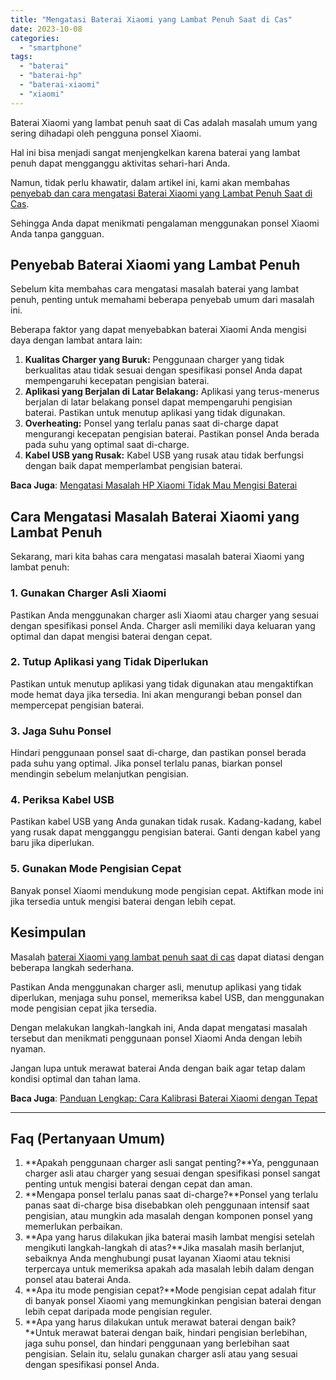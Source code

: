 ```yaml
---
title: "Mengatasi Baterai Xiaomi yang Lambat Penuh Saat di Cas"
date: 2023-10-08
categories: 
  - "smartphone"
tags: 
  - "baterai"
  - "baterai-hp"
  - "baterai-xiaomi"
  - "xiaomi"
---
```


Baterai Xiaomi yang lambat penuh saat di Cas adalah masalah umum yang sering dihadapi oleh pengguna ponsel Xiaomi.

Hal ini bisa menjadi sangat menjengkelkan karena baterai yang lambat penuh dapat mengganggu aktivitas sehari-hari Anda.

Namun, tidak perlu khawatir, dalam artikel ini, kami akan membahas [penyebab dan cara mengatasi Baterai Xiaomi yang Lambat Penuh Saat di Cas](https://ajiekusumadhany.com/baterai-xiaomi-yang-lambat-penuh-saat-di-cas/).

Sehingga Anda dapat menikmati pengalaman menggunakan ponsel Xiaomi Anda tanpa gangguan.

## Penyebab Baterai Xiaomi yang Lambat Penuh

Sebelum kita membahas cara mengatasi masalah baterai yang lambat penuh, penting untuk memahami beberapa penyebab umum dari masalah ini.

Beberapa faktor yang dapat menyebabkan baterai Xiaomi Anda mengisi daya dengan lambat antara lain:

1. **Kualitas Charger yang Buruk:** Penggunaan charger yang tidak berkualitas atau tidak sesuai dengan spesifikasi ponsel Anda dapat mempengaruhi kecepatan pengisian baterai.
2. **Aplikasi yang Berjalan di Latar Belakang:** Aplikasi yang terus-menerus berjalan di latar belakang ponsel dapat mempengaruhi pengisian baterai. Pastikan untuk menutup aplikasi yang tidak digunakan.
3. **Overheating:** Ponsel yang terlalu panas saat di-charge dapat mengurangi kecepatan pengisian baterai. Pastikan ponsel Anda berada pada suhu yang optimal saat di-charge.
4. **Kabel USB yang Rusak:** Kabel USB yang rusak atau tidak berfungsi dengan baik dapat memperlambat pengisian baterai.

**Baca Juga**: [Mengatasi Masalah HP Xiaomi Tidak Mau Mengisi Baterai](https://ajiekusumadhany.com/hp-xiaomi-tidak-mau-mengisi-baterai/)

## Cara Mengatasi Masalah Baterai Xiaomi yang Lambat Penuh

Sekarang, mari kita bahas cara mengatasi masalah baterai Xiaomi yang lambat penuh:

### 1\. Gunakan Charger Asli Xiaomi

Pastikan Anda menggunakan charger asli Xiaomi atau charger yang sesuai dengan spesifikasi ponsel Anda. Charger asli memiliki daya keluaran yang optimal dan dapat mengisi baterai dengan cepat.

### 2\. Tutup Aplikasi yang Tidak Diperlukan

Pastikan untuk menutup aplikasi yang tidak digunakan atau mengaktifkan mode hemat daya jika tersedia. Ini akan mengurangi beban ponsel dan mempercepat pengisian baterai.

### 3\. Jaga Suhu Ponsel

Hindari penggunaan ponsel saat di-charge, dan pastikan ponsel berada pada suhu yang optimal. Jika ponsel terlalu panas, biarkan ponsel mendingin sebelum melanjutkan pengisian.

### 4\. Periksa Kabel USB

Pastikan kabel USB yang Anda gunakan tidak rusak. Kadang-kadang, kabel yang rusak dapat mengganggu pengisian baterai. Ganti dengan kabel yang baru jika diperlukan.

### 5\. Gunakan Mode Pengisian Cepat

Banyak ponsel Xiaomi mendukung mode pengisian cepat. Aktifkan mode ini jika tersedia untuk mengisi baterai dengan lebih cepat.

## Kesimpulan

Masalah [baterai Xiaomi yang lambat penuh saat di cas](https://ajiekusumadhany.com/baterai-xiaomi-yang-lambat-penuh-saat-di-cas/) dapat diatasi dengan beberapa langkah sederhana.

Pastikan Anda menggunakan charger asli, menutup aplikasi yang tidak diperlukan, menjaga suhu ponsel, memeriksa kabel USB, dan menggunakan mode pengisian cepat jika tersedia.

Dengan melakukan langkah-langkah ini, Anda dapat mengatasi masalah tersebut dan menikmati penggunaan ponsel Xiaomi Anda dengan lebih nyaman.

Jangan lupa untuk merawat baterai Anda dengan baik agar tetap dalam kondisi optimal dan tahan lama.

**Baca Juga**: [Panduan Lengkap: Cara Kalibrasi Baterai Xiaomi dengan Tepat](https://ajiekusumadhany.com/cara-kalibrasi-baterai-xiaomi/)

* * *

## Faq (Pertanyaan Umum)

1. **Apakah penggunaan charger asli sangat penting?**Ya, penggunaan charger asli atau charger yang sesuai dengan spesifikasi ponsel sangat penting untuk mengisi baterai dengan cepat dan aman.
2. **Mengapa ponsel terlalu panas saat di-charge?**Ponsel yang terlalu panas saat di-charge bisa disebabkan oleh penggunaan intensif saat pengisian, atau mungkin ada masalah dengan komponen ponsel yang memerlukan perbaikan.
3. **Apa yang harus dilakukan jika baterai masih lambat mengisi setelah mengikuti langkah-langkah di atas?**Jika masalah masih berlanjut, sebaiknya Anda menghubungi pusat layanan Xiaomi atau teknisi terpercaya untuk memeriksa apakah ada masalah lebih dalam dengan ponsel atau baterai Anda.
4. **Apa itu mode pengisian cepat?**Mode pengisian cepat adalah fitur di banyak ponsel Xiaomi yang memungkinkan pengisian baterai dengan lebih cepat daripada mode pengisian reguler.
5. **Apa yang harus dilakukan untuk merawat baterai dengan baik?**Untuk merawat baterai dengan baik, hindari pengisian berlebihan, jaga suhu ponsel, dan hindari penggunaan yang berlebihan saat pengisian. Selain itu, selalu gunakan charger asli atau yang sesuai dengan spesifikasi ponsel Anda.
